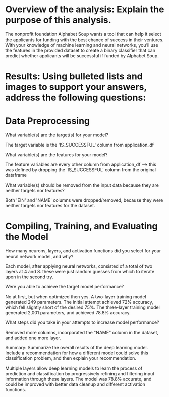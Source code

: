 # Overview of the analysis: Explain the purpose of this analysis.

The nonprofit foundation Alphabet Soup wants a tool that can help it select the applicants for funding with the best chance of success in their ventures. With your knowledge of machine learning and neural networks, you’ll use the features in the provided dataset to create a binary classifier that can predict whether applicants will be successful if funded by Alphabet Soup.

# Results: Using bulleted lists and images to support your answers, address the following questions:

# Data Preprocessing

What variable(s) are the target(s) for your model?

The target variable is the 'IS_SUCCESSFUL' column from application_df

What variable(s) are the features for your model?

The feature variables are every other column from application_df --> this was defined by dropping the 'IS_SUCCESSFUL' column from the original dataframe

What variable(s) should be removed from the input data because they are neither targets nor features?

Both 'EIN' and 'NAME' columns were dropped/removed, because they were neither targets nor features for the dataset.

# Compiling, Training, and Evaluating the Model

How many neurons, layers, and activation functions did you select for your neural network model, and why?

Each model, after applying neural networks, consisted of a total of two layers at 4 and 8. these were just random guesses from which to iterate upon in the second try.

Were you able to achieve the target model performance?

No at first, but when optimized then yes.
A two-layer training model generated 249 parameters. The initial attempt achieved 72% accuracy, which fell slightly short of the desired 75%. The three-layer training model generated 2,001 parameters, and achieved 78.8% accuracy.

What steps did you take in your attempts to increase model performance?

Removed more columns, incorporated the "NAME" column in the dataset, and added one more layer.

Summary: Summarize the overall results of the deep learning model. Include a recommendation for how a different model could solve this classification problem, and then explain your recommendation.

Multiple layers allow deep learning models to learn the process of prediction and classification by progressively refining and filtering input information through these layers. The model was 78.8% accurate, and could be improved with better data cleanup and different activation functions.